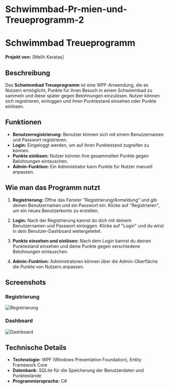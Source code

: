 # Schwimmbad-Pr-mien-und-Treueprogramm-2

# Schwimmbad Treueprogramm

**Projekt von:** [Melih Karatas]

## Beschreibung

Das **Schwimmbad Treueprogramm** ist eine WPF-Anwendung, die es Nutzern ermöglicht, Punkte für ihren Besuch in einem Schwimmbad zu sammeln und diese später gegen Belohnungen einzulösen. Nutzer können sich registrieren, einloggen und ihren Punktestand einsehen oder Punkte einlösen.

## Funktionen

- **Benutzerregistrierung:** Benutzer können sich mit einem Benutzernamen und Passwort registrieren.
- **Login:** Eingeloggt werden, um auf ihren Punktestand zugreifen zu können.
- **Punkte einlösen:** Nutzer können ihre gesammelten Punkte gegen Belohnungen eintauschen.
- **Admin-Funktion:** Ein Administrator kann Punkte für Nutzer manuell anpassen.

## Wie man das Programm nutzt

1. **Registrierung:** Öffne das Fenster "Registrierung/Anmeldung" und gib deinen Benutzernamen und ein Passwort ein. Klicke auf "Registrieren", um ein neues Benutzerkonto zu erstellen.
   
2. **Login:** Nach der Registrierung kannst du dich mit deinem Benutzernamen und Passwort einloggen. Klicke auf "Login" und du wirst in dein Benutzer-Dashboard weitergeleitet.
   
3. **Punkte einsehen und einlösen:** Nach dem Login kannst du deinen Punktestand einsehen und deine Punkte gegen verschiedene Belohnungen eintauschen.

4. **Admin-Funktion:** Administratoren können über die Admin-Oberfläche die Punkte von Nutzern anpassen.

## Screenshots

### Registrierung

![Registrierung](screenshot1.png)

### Dashboard

![Dashboard](screenshot2.png)

## Technische Details

- **Technologie:** WPF (Windows Presentation Foundation), Entity Framework Core
- **Datenbank:** SQLite für die Speicherung der Benutzerdaten und Punktestände
- **Programmiersprache:** C#


